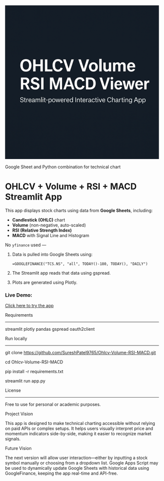 ![Banner](OhlcvChart.png)

Google Sheet and Python combination for technical chart
# OHLCV + Volume + RSI + MACD Streamlit App

This app displays stock charts using data from **Google Sheets**, including:

- **Candlestick (OHLC)** chart
- **Volume** (non-negative, auto-scaled)
- **RSI (Relative Strength Index)**
- **MACD** with Signal Line and Histogram

No `yfinance` used — 

1. Data is pulled into Google Sheets using:
   ```excel
   =GOOGLEFINANCE("TCS.NS", "all", TODAY()-180, TODAY(), "DAILY")
2. The Streamlit app reads that data using gspread.

3. Plots are generated using Plotly.

### Live Demo:
[Click here to try the app](https://cv7mfz3rybxqg46fmze9o5.streamlit.app/)

   
Requirements
____________


streamlit
plotly
pandas
gspread
oauth2client

Run locally
___________

git clone https://github.com/SureshPatel9765/Ohlcv-Volume-RSI-MACD.git

cd Ohlcv-Volume-RSI-MACD

pip install -r requirements.txt

streamlit run app.py

License
_______

Free to use for personal or academic purposes.


Project Vision

This app is designed to make technical charting accessible without relying on paid APIs or complex setups.
It helps users visually interpret price and momentum indicators side-by-side, making it easier to recognize market signals.

Future Vision

The next version will allow user interaction—either by inputting a stock symbol manually or choosing from a dropdown list.
Google Apps Script may be used to dynamically update Google Sheets with historical data using GoogleFinance, keeping the app real-time and API-free.




